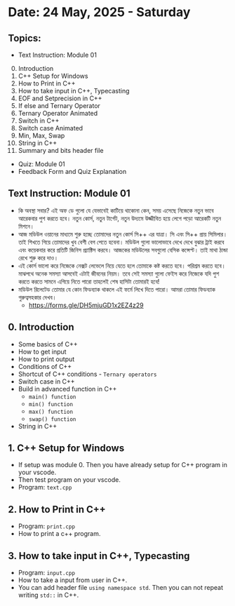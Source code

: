 # Date: 24 May, 2025 - Saturday

## Topics:
- Text Instruction: Module 01
0. Introduction
1. C++ Setup for Windows
2. How to Print in C++
3. How to take input in C++, Typecasting
4. EOF and Setprecision in C++
5. If else and Ternary Operator
6. Ternary Operator Animated
7. Switch in C++
8. Switch case Animated
9. Min, Max, Swap
10. String in C++
11. Summary and bits header file
- Quiz: Module 01
- Feedback Form and Quiz Explanation

## Text Instruction: Module 01
- কি অবস্থা সবার? এই অফ ডে গুলো যে যেভাবেই কাটিয়ে থাকোনা কেন, সময় এসেছে নিজেকে নতুন ভাবে আরেকবার পুশ করতে হবে। নতুন কোর্স, নতুন টার্গেট, নতুন উদ্যমে উজ্জীবিত হয়ে লেগে পড়ো আরেকটি নতুন মিশনে।
- আজ মডিউল ওয়ানের মাধ্যমে শুরু হচ্ছে তোমাদের নতুন কোর্স সি++ এর যাত্রা। সি এবং সি++ প্রায় সিমিলার। তাই শিখতে গিয়ে তোমাদের খুব বেশী বেগ পেতে হবেনা। মডিউল গুলো ভালোভাবে দেখে দেখে বুঝার ট্রাই করবে এবং কয়েকবার করে প্রতিটি জিনিস প্র‍্যাক্টিস করবে। আজকের মডিউলের সবগুলো বেসিক কন্সেপ্ট। তাই মাথা ঠান্ডা রেখে শুরু করে দাও।
- এই কোর্স ভালো করে নিজেকে নেক্সট লেভেলে নিয়ে যেতে হলে তোমাকে কষ্ট করতে হবে। পরিশ্রম করতে হবে। মাঝপথে অনেক সমস্যা আসবেই এটাই জীবনের নিয়ম। তবে সেই সমস্যা গুলো ফেইস করে নিজেকে যদি পুশ করতে করতে সামনে এগিয়ে নিতে পারো তাহলেই শেষ হাসিটা তোমারই হবে!
- মডিউল রিলেটেড তোমার যে কোন ফিডব্যাক থাকলে এই ফর্মে লিখে দিতে পারো। আমরা তোমার ফিডব্যাক গুরুত্বসহকার দেখব।
    - https://forms.gle/DH5mjuGD1x2EZ4z29

## 0. Introduction
- Some basics of C++
- How to get input
- How to print output
- Conditions of C++
- Shortcut of C++ conditions - `Ternary operators`
- Switch case in C++
- Build in advanced function in C++
    - `main() function`
    - `min() function`
    - `max() function`
    - `swap() function`
- String in C++

## 1. C++ Setup for Windows
- If setup was module 0. Then you have already setup for C++ program in your vscode.
- Then test program on your vscode.
- Program: `text.cpp`

## 2. How to Print in C++
- Program: `print.cpp`
- How to print a c++ program.

## 3. How to take input in C++, Typecasting
- Program: `input.cpp`
- How to take a input from user in C++.
- You can add header file `using namespace std`. Then you can not repeat writing `std::` in C++.